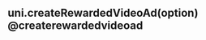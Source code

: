 ## uni.createRewardedVideoAd(option) @createrewardedvideoad

<!-- UTSAPIJSON.createRewardedVideoAd.description -->

<!-- UTSAPIJSON.createRewardedVideoAd.param -->

<!-- UTSAPIJSON.createRewardedVideoAd.returnValue -->

<!-- UTSAPIJSON.createRewardedVideoAd.example -->

<!-- UTSAPIJSON.createRewardedVideoAd.compatibility -->

<!-- UTSAPIJSON.createRewardedVideoAd.tutorial -->

<!-- UTSAPIJSON.general_type.name -->

<!-- UTSAPIJSON.general_type.param -->